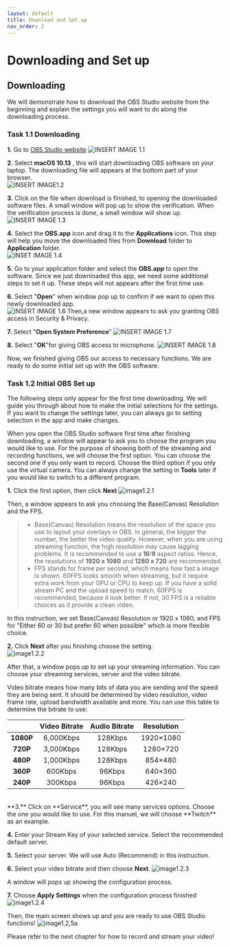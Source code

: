 ```yaml
---
layout: default
title: Download and Set up
nav_order: 2
---
```


# Downloading and Set up #

## Downloading ##

We will demonstrate how to download the OBS Studio website from the beginning and explain the settings you will want to do along the downloading process.

### Task 1.1 Downloading ###

**1.** Go to [OBS Studio website](https://obsproject.com/) 
![_INSERT IMAGE 1.1_](https://github.com/kailinwei/using-OBS/blob/gh-pages/assets/images/task1.1.png?raw=true "OBS Studio Website")

**2.** Select **macOS 10.13** , this will start downloading OBS software on your laptop. The downloading file will appears at the bottom part of your browser.  
![_INSERT IMAGE1.2_](https://github.com/kailinwei/using-OBS/blob/gh-pages/assets/images/task1.2.png?raw=true "Showing installation process")

**3.** Click on the file when download is finished, to opening the downloaded software files. A small window will pop up to show the verification. When the verification process is done, a small window will show up.  
![_INSERT IMAGE 1.3_](https://github.com/kailinwei/using-OBS/blob/gh-pages/assets/images/task1.3.png?raw=true "Showing verification process")

**4.** Select the **OBS.app** icon and drag it to the **Applications** icon. This step will help you move the downloaded files from **Download** folder to **Application** folder.  
![_INSET IMAGE 1.4_](https://github.com/kailinwei/using-OBS/blob/gh-pages/assets/images/task1.4.1.png?raw=true "Drag to application")

**5.** Go to your application folder and select the **OBS.app** to open the software. Since we just downloaded this app, we need some additional steps to set it up. These steps will not appears after the first time use.  

**6.** Select "**Open**" when  window pop up to confirm if we want to open this newly downloaded app.  
![_INSERT IMAGE 1.6_](https://github.com/kailinwei/using-OBS/blob/gh-pages/assets/images/task1.6.png?raw=true "Select Open")
Then,a new window appears to ask you granting OBS access in Security & Privacy.

**7.** Select "**Open System Preference**"
  ![_INSERT IMAGE 1.7_](https://github.com/kailinwei/using-OBS/blob/gh-pages/assets/images/task1.7.png?raw=true "Select Open system preference")

**8.** Select "**OK**"for giving OBS access to microphone.
   ![ _INSERT IMAGE 1.8_](https://github.com/kailinwei/using-OBS/blob/gh-pages/assets/images/task1.8.png?raw=true "Select Ok to obtain microphone permission")

Now, we finished giving OBS our access to necessary functions. We are ready to do some initial set up with the OBS software.

### Task 1.2 Initial OBS Set up ###

The following steps only appear for the first time downloading. We will guide you through about how to make the initial selections for the settings. If you want to change the settings later, you can always go to setting selection in the app and make changes.

When you open the OBS Studio software first time after finishing downloading, a window will appear to ask you to choose the program you would like to use. For the purpose of showing both of the streaming and recording functions, we will choose the first option. You can choose the second one if you only want to record. Choose the third option if you only use the virtual camera. You can always change the setting in **Tools** later if you would like to switch to a different program.  

**1.** Click the first option, then click **Next**
![_image1.2.1_](https://github.com/kailinwei/using-OBS/blob/gh-pages/assets/images/task1.2.1.png?raw=true "Setting click Next")  

Then, a window appears to ask you choosing the Base(Canvas) Resolution and the FPS.

>* Base(Canvas) Resolution means the resolution of the space you use to layout your overlays in OBS. In general, the bigger the number, the better the video quality. However, when you are using streaming function, the high resolution may cause lagging problems. It is recommended to use a **16:9** aspect ratios. Hence, the resolutions of  **1920 x 1080** and **1280 x 720** are recommended.  </br>
>* FPS stands for frame per second, which means how fast a image is shown. 60FPS looks smooth when streaming, but it require extra work from your GPU or CPU to keep up. If you have a solid stream PC and the upload speed to match, 60FPS is recommended, because it look better. If not, 30 FPS is a reliable choices as it provide a clean video.

In this instruction, we set Base(Canvas) Resolution or 1920 x 1080, and FPS for "Either 60 or 30 but prefer 60 when possible" which is more flexible choice.

**2.** Click **Next** after you finishing choose the setting.  
![_image1.2.2_](https://github.com/kailinwei/using-OBS/blob/gh-pages/assets/images/task1.2.2.png?raw=true "Setting click Next")  

After that, a window pops up to set up your streaming information. You can choose your streaming services, server and the video bitrate.

Video bitrate means how many bits of data you are sending and the speed they are being sent. It should be determined by video resolution, video frame rate, upload bandwidth available and more. You can use this table to determine the bitrate to use:

|      |**Video Bitrate**  |**Audio Bitrate**  |**Resolution**  |
|:---:|:---:|:---:|:---:|
|**1080P**|6,000Kbps|128Kbps|1920×1080|
|**720P**|3,000Kbps	|128Kbps|1280×720|
|**480P**|1,000Kbps|128Kbps|854×480|
|**360P**|600Kbps|96Kbps|640×360|
|**240P**|300Kbps|96Kbps|426×240|


<br>
**3.** Click on **Service**, you will see many services options. Choose the one you would like to use. For this manuel, we will choose **Twitch** as an example.  

**4.** Enter your Stream Key of your selected service. Select the recommended default server.

**5.** Select your server. We will use Auto (Recommend) in this instruction.

**6.** Select your video bitrate and then choose **Next**.
![ _image1.2.3_](https://github.com/kailinwei/using-OBS/blob/gh-pages/assets/images/task1.2.3.png?raw=true "Setting click Next")  

A window will pops up showing the configuration process. 

**7.** Choose **Apply Settings** when the configuration process finished
 ![_image1.2.4_](https://github.com/kailinwei/using-OBS/blob/gh-pages/assets/images/task1.2.4.png?raw=true "Setting click Apply Settings")  

Then, the main screen shows up and you are ready to use OBS Studio functions!
![_image1,2,5a_](https://github.com/kailinwei/using-OBS/blob/gh-pages/assets/images/task1.2.5a.png?raw=true "Main Screen") 

Please refer to the next chapter for how to record and stream your video!
